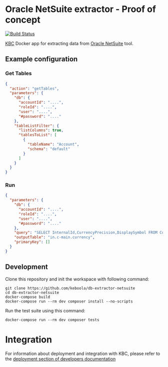 # Oracle NetSuite extractor - Proof of concept

[![Build Status](https://travis-ci.com/keboola/db-extractor-netsuite.svg?branch=master)](https://travis-ci.com/keboola/db-extractor-netsuite)

[KBC](https://www.keboola.com/product/) Docker app for extracting data from [Oracle NetSuite](https://www.netsuite.com/) tool.

## Example configuration

### Get Tables
```json
{
  "action": "getTables",
  "parameters": {
    "db": {
      "accountId": "....",
      "roleId": "....",
      "user": "....",
      "#password": "...."
    },
    "tableListFilter": {
      "listColumns": true,
      "tablesToList": [
        {
          "tableName": "Account",
          "schema": "default"
        }  
      ]
    }
  }
}
```

### Run

```json
{
  "parameters": {
    "db": {
      "accountId": "....",
      "roleId": "....",
      "user": "....",
      "#password": "...."
    },
    "query": "SELECT InternalId,CurrencyPrecision,DisplaySymbol FROM Currency WHERE InternalId < 10",
    "outputTable": "in.c-main.currency",
    "primaryKey": []
  }
}
```

## Development
 
Clone this repository and init the workspace with following command:

```
git clone https://github.com/keboola/db-extractor-netsuite
cd db-extractor-netsuite
docker-compose build
docker-compose run --rm dev composer install --no-scripts
```

Run the test suite using this command:

```
docker-compose run --rm dev composer tests
```
 
# Integration

For information about deployment and integration with KBC, please refer to the [deployment section of developers documentation](https://developers.keboola.com/extend/component/deployment/) 
